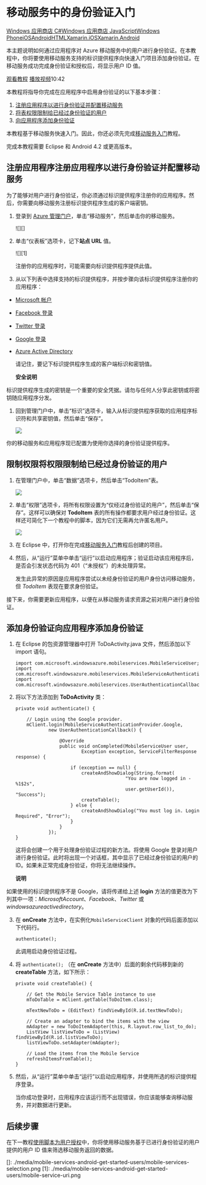 ﻿<properties linkid="develop-mobile-tutorials-get-started-with-users-android" urlDisplayName="Get Started with Authentication" pageTitle="Get started with authentication (Android) | Mobile Dev Center" metaKeywords="" description="Learn how to use Mobile Services to authenticate users of your Android app through a variety of identity providers, including Google, Facebook, Twitter, and Microsoft." metaCanonical="" services="" documentationCenter="Mobile" title="Get started with authentication in Mobile Services" authors="ricksal" solutions="" manager="" editor="" />
<tags ms.service=""
    ms.date="02/03/2015"
    wacn.date="04/11/2015"
    />

# 移动服务中的身份验证入门

<div class="dev-center-tutorial-selector sublanding">   
<a href="/develop/mobile/tutorials/get-started-with-users-dotnet" title="Windows 应用商店 C#">Windows 应用商店 C#</a><a href="/develop/mobile/tutorials/get-started-with-users-js" title="Windows 应用商店 JavaScript">Windows 应用商店 JavaScript</a><a href="/develop/mobile/tutorials/get-started-with-users-wp8" title="Windows Phone">Windows Phone</a><a href="/develop/mobile/tutorials/get-started-with-users-ios" title="iOS">iOS</a><a href="/develop/mobile/tutorials/get-started-with-users-android" title="Android" class="current">Android</a><a href="/develop/mobile/tutorials/get-started-with-users-html" title="HTML" class="current">HTML</a><a href="/develop/mobile/tutorials/get-started-with-users-xamarin-ios" title="Xamarin.iOS">Xamarin.iOS</a><a href="/develop/mobile/tutorials/get-started-with-users-xamarin-android" title="Xamarin.Android" class="current">Xamarin.Android</a></div>

<div class="dev-onpage-video-clear clearfix">
<div class="dev-onpage-left-content">

<p>本主题说明如何通过应用程序对 Azure 移动服务中的用户进行身份验证。在本教程中，你将要使用移动服务支持的标识提供程序向快速入门项目添加身份验证。在移动服务成功完成身份验证和授权后，将显示用户 ID 值。</p>
</div>

<div class="dev-onpage-video-wrapper"><a href="http://channel9.msdn.com/Series/Windows-Azure-Mobile-Services/Android-Getting-Started-with-Authentication-in-Windows-Azure-Mobile-Services" target="_blank" class="label">观看教程</a> <a style="background-image: url('/media/devcenter/mobile/videos/mobile-android-get-started-authentication-180x120.png') !important;" href="http://channel9.msdn.com/Series/Windows-Azure-Mobile-Services/Android-Getting-Started-with-Authentication-in-Windows-Azure-Mobile-Services" target="_blank" class="dev-onpage-video"><span class="icon">播放视频</span></a><span class="time">10:42</span></div>

</div>

本教程将指导你完成在应用程序中启用身份验证的以下基本步骤：

1.  [注册应用程序以进行身份验证并配置移动服务][注册应用程序以进行身份验证并配置移动服务]
2.  [将表权限限制给已经过身份验证的用户][将表权限限制给已经过身份验证的用户]
3.  [向应用程序添加身份验证][向应用程序添加身份验证]

本教程基于移动服务快速入门。因此，你还必须先完成[移动服务入门][移动服务入门]教程。

完成本教程需要 Eclipse 和 Android 4.2 或更高版本。

## <a name="register"></a><span class="short-header">注册应用程序</span>注册应用程序以进行身份验证并配置移动服务

为了能够对用户进行身份验证，你必须通过标识提供程序注册你的应用程序。然后，你需要向移动服务注册标识提供程序生成的客户端密钥。

1.  登录到 [Azure 管理门户][Azure 管理门户]，单击“移动服务”，然后单击你的移动服务。

    ![][]

2.  单击“仪表板”选项卡，记下**站点 URL** 值。

    ![][1]

    注册你的应用程序时，可能需要向标识提供程序提供此值。

3.  从以下列表中选择支持的标识提供程序，并按步骤向该标识提供程序注册你的应用程序：

-   [Microsoft 帐户][Microsoft 帐户]
-   [Facebook 登录][Facebook 登录]
-   [Twitter 登录][Twitter 登录]
-   [Google 登录][Google 登录]
-   [Azure Active Directory][Azure Active Directory]

    请记住，要记下标识提供程序生成的客户端标识和密钥值。

    <div class="dev-callout"><b>安全说明</b>
<p>标识提供程序生成的密钥是一个重要的安全凭据。请勿与任何人分享此密钥或将密钥随应用程序分发。</p>
</div>

1.  回到管理门户中，单击“标识”选项卡，输入从标识提供程序获取的应用程序标识符和共享密钥值，然后单击“保存”。

    ![][2]

你的移动服务和应用程序现已配置为使用你选择的身份验证提供程序。

## <a name="permissions"></a><span class="short-header">限制权限</span>将权限限制给已经过身份验证的用户

1.  在管理门户中，单击“数据”选项卡，然后单击“TodoItem”表。

    ![][3]

2.  单击“权限”选项卡，将所有权限设置为“仅经过身份验证的用户”，然后单击“保存”。这样可以确保对 **TodoItem** 表的所有操作都要求用户经过身份验证。这样还可简化下一个教程中的脚本，因为它们无需再允许匿名用户。

    ![][4]

3.  在 Eclipse 中，打开你在完成[移动服务入门][移动服务入门]教程后创建的项目。

4.  然后，从“运行”菜单中单击“运行”以启动应用程序；验证启动该应用程序后，是否会引发状态代码为 401（“未授权”）的未处理异常。

    发生此异常的原因是应用程序尝试以未经身份验证的用户身份访问移动服务，但 *TodoItem* 表现在要求身份验证。

接下来，你需要更新应用程序，以便在从移动服务请求资源之前对用户进行身份验证。

## <a name="add-authentication"></a><span class="short-header">添加身份验证</span>向应用程序添加身份验证

1.  在 Eclipse 的包资源管理器中打开 ToDoActivity.java 文件，然后添加以下 import 语句。

        import com.microsoft.windowsazure.mobileservices.MobileServiceUser;
        import com.microsoft.windowsazure.mobileservices.MobileServiceAuthenticationProvider;
        import com.microsoft.windowsazure.mobileservices.UserAuthenticationCallback;

2.  将以下方法添加到 **ToDoActivity** 类：

        private void authenticate() {

            // Login using the Google provider.
            mClient.login(MobileServiceAuthenticationProvider.Google,
                    new UserAuthenticationCallback() {

                        @Override
                        public void onCompleted(MobileServiceUser user,
                                Exception exception, ServiceFilterResponse response) {

                            if (exception == null) {
                                createAndShowDialog(String.format(
                                                "You are now logged in - %1$2s",
                                                user.getUserId()), "Success");
                                createTable();
                            } else {
                                createAndShowDialog("You must log in. Login Required", "Error");
                            }
                        }
                    });
        }

    这将会创建一个用于处理身份验证过程的新方法。将使用 Google 登录对用户进行身份验证。此时将出现一个对话框，其中显示了已经过身份验证的用户的 ID。如果未正常完成身份验证，你将无法继续操作。

    <div class="dev-callout"><b>说明</b>
<p>如果使用的标识提供程序不是 Google，请将传递给上述 <strong>login</strong> 方法的值更改为下列其中一项：<em>MicrosoftAccount</em>、<em>Facebook</em>、<em>Twitter</em> 或 <em>windowsazureactivedirectory</em>。</p>
</div>

3.  在 **onCreate** 方法中，在实例化`MobileServiceClient` 对象的代码后面添加以下代码行。

        authenticate();

    此调用启动身份验证过程。

4.  将 `authenticate();` （在 **onCreate** 方法中）后面的剩余代码移到新的 **createTable** 方法，如下所示：

        private void createTable() {

            // Get the Mobile Service Table instance to use
            mToDoTable = mClient.getTable(ToDoItem.class);

            mTextNewToDo = (EditText) findViewById(R.id.textNewToDo);

            // Create an adapter to bind the items with the view
            mAdapter = new ToDoItemAdapter(this, R.layout.row_list_to_do);
            ListView listViewToDo = (ListView) findViewById(R.id.listViewToDo);
            listViewToDo.setAdapter(mAdapter);

            // Load the items from the Mobile Service
            refreshItemsFromTable();
        }

5.  然后，从“运行”菜单中单击“运行”以启动应用程序，并使用所选的标识提供程序登录。

    当你成功登录时，应用程序应该运行而不出现错误，你应该能够查询移动服务，并对数据进行更新。

## <a name="next-steps"></a>后续步骤

在下一教程[使用脚本为用户授权][使用脚本为用户授权]中，你将使用移动服务基于已进行身份验证的用户提供的用户 ID 值来筛选移动服务返回的数据。

<!-- Anchors. -->  

<!-- URLs. -->

  [Windows 应用商店 C#]: /develop/mobile/tutorials/get-started-with-users-dotnet "Windows 应用商店 C#"
  [Windows 应用商店 JavaScript]: /develop/mobile/tutorials/get-started-with-users-js "Windows 应用商店 JavaScript"
  [Windows Phone]: /develop/mobile/tutorials/get-started-with-users-wp8 "Windows Phone"
  [iOS]: /develop/mobile/tutorials/get-started-with-users-ios "iOS"
  [Android]: /develop/mobile/tutorials/get-started-with-users-android "Android"
  [HTML]: /develop/mobile/tutorials/get-started-with-users-html "HTML"
  [Xamarin.iOS]: /develop/mobile/tutorials/get-started-with-users-xamarin-ios "Xamarin.iOS"
  [Xamarin.Android]: /develop/mobile/tutorials/get-started-with-users-xamarin-android "Xamarin.Android"
  [观看教程]: http://channel9.msdn.com/Series/Windows-Azure-Mobile-Services/Android-Getting-Started-with-Authentication-in-Windows-Azure-Mobile-Services
  [注册应用程序以进行身份验证并配置移动服务]: #register
  [将表权限限制给已经过身份验证的用户]: #permissions
  [向应用程序添加身份验证]: #add-authentication
  [移动服务入门]: /develop/mobile/tutorials/get-started-android
  [Azure 管理门户]: https://manage.windowsazure.cn/

  [Microsoft 帐户]: /develop/mobile/how-to-guides/register-for-microsoft-authentication/
  [Facebook 登录]: /develop/mobile/how-to-guides/register-for-facebook-authentication/
  [Twitter 登录]: /develop/mobile/how-to-guides/register-for-twitter-authentication/
  [Google 登录]: /develop/mobile/how-to-guides/register-for-google-authentication/
  [Azure Active Directory]: /zh-cn/documentation/articles/mobile-services-how-to-register-active-directory-authentication/

<!-- Images. -->
  []: ./media/mobile-services-android-get-started-users/mobile-services-selection.png
  [1]: ./media/mobile-services-android-get-started-users/mobile-service-uri.png

  [2]: ./media/mobile-services-android-get-started-users/mobile-identity-tab.png
  [3]: ./media/mobile-services-android-get-started-users/mobile-portal-data-tables.png
  [4]: ./media/mobile-services-android-get-started-users/mobile-portal-change-table-perms.png
  [使用脚本为用户授权]: /develop/mobile/tutorials/authorize-users-in-scripts-android
